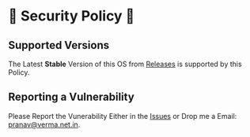 # 🔐 Security Policy 🔐

## Supported Versions

The Latest **Stable** Version of this OS from [Releases](https://github.com/PranavVerma-droid/InfinityX-OS-2/releases) is supported by this Policy. 

## Reporting a Vulnerability

Please Report the Vunerability Either in the [Issues](https://github.com/PranavVerma-droid/InfinityX-OS-2/issues) or Drop me a Email: [pranav@verma.net.in](mailto:pranav@verma.net.in).
